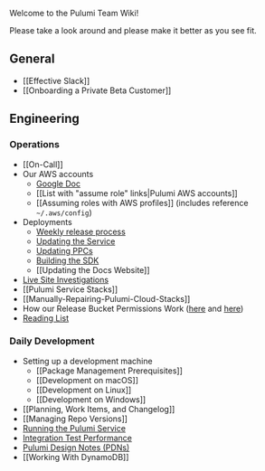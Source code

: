 Welcome to the Pulumi Team Wiki!

Please take a look around and please make it better as you see fit.

## General

* [[Effective Slack]]
* [[Onboarding a Private Beta Customer]]

## Engineering

### Operations

* [[On-Call]]
* Our AWS accounts
    * [Google Doc](https://docs.google.com/document/d/1Do4YHOQSM6yxnXVef0dcsZ_8sqpOLm4w6Tri0KfzUFM)
    * [[List with "assume role" links|Pulumi AWS accounts]]
    * [[Assuming roles with AWS profiles]] (includes reference `~/.aws/config`)
* Deployments
    * [Weekly release process](https://github.com/pulumi/home/wiki/Weekly-release-process)
    * [Updating the Service](Updating-the-Service) 
    * [Updating PPCs](Updating-PPCs)
    * [Building the SDK](https://github.com/pulumi/home/wiki/Producing-an-SDK)
    * [[Updating the Docs Website]]
* [Live Site Investigations](Ops-Live-Site-Investigations)
* [[Pulumi Service Stacks]]
* [[Manually-Repairing-Pulumi-Cloud-Stacks]]
* How our Release Bucket Permissions Work ([here](https://github.com/pulumi/home/issues/57#issuecomment-344809733) and [here](https://github.com/pulumi/home/issues/64#issuecomment-349088546))
* [Reading List](Ops-Reading-List)

### Daily Development

* Setting up a development machine
    - [[Package Management Prerequisites]]
    - [[Development on macOS]]
    - [[Development on Linux]]
    - [[Development on Windows]]
* [[Planning, Work Items, and Changelog]]
* [[Managing Repo Versions]]
* [Running the Pulumi Service](https://github.com/pulumi/home/wiki/Running-the-Pulumi-Service)
* [Integration Test Performance](https://github.com/pulumi/home/wiki/Integration-Test-Performance-Reports)
* [Pulumi Design Notes (PDNs)](https://drive.google.com/drive/folders/0B0siYR6Ttr5LVk85eU9NYmI1UW8)
* [[Working With DynamoDB]]
